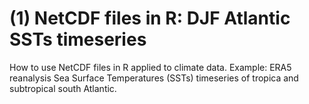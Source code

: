 # (1) NetCDF files in R: DJF Atlantic SSTs timeseries
How to use NetCDF files in R applied to climate data.
Example: ERA5 reanalysis Sea Surface Temperatures (SSTs) timeseries of tropica and subtropical south Atlantic.
